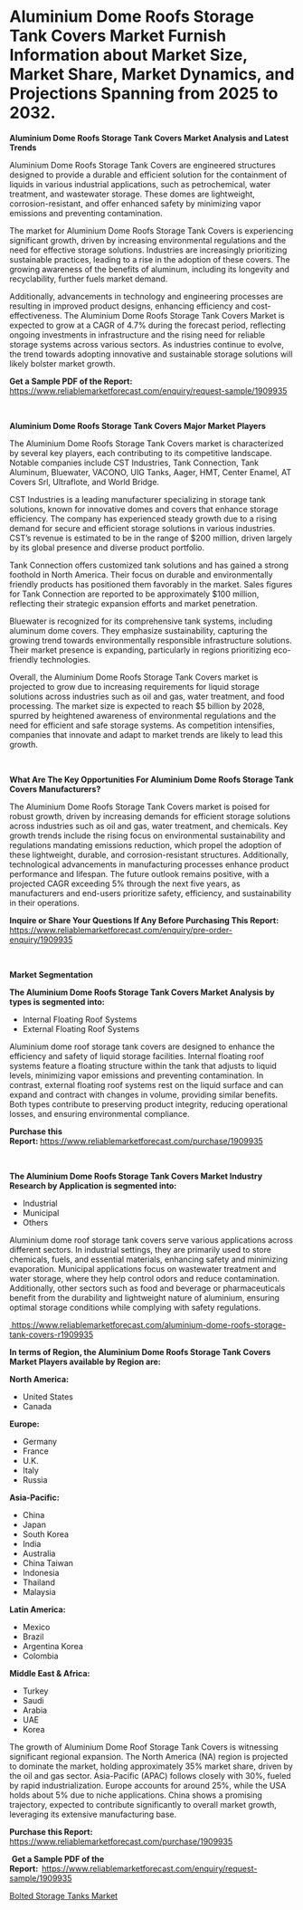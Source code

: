<p><h1>Aluminium Dome Roofs Storage Tank Covers Market Furnish Information about Market Size, Market Share, Market Dynamics, and Projections Spanning from 2025 to 2032.</h1></p><p><strong>Aluminium Dome Roofs Storage Tank Covers Market Analysis and Latest Trends</strong></p>
<p><p>Aluminium Dome Roofs Storage Tank Covers are engineered structures designed to provide a durable and efficient solution for the containment of liquids in various industrial applications, such as petrochemical, water treatment, and wastewater storage. These domes are lightweight, corrosion-resistant, and offer enhanced safety by minimizing vapor emissions and preventing contamination.</p><p>The market for Aluminium Dome Roofs Storage Tank Covers is experiencing significant growth, driven by increasing environmental regulations and the need for effective storage solutions. Industries are increasingly prioritizing sustainable practices, leading to a rise in the adoption of these covers. The growing awareness of the benefits of aluminum, including its longevity and recyclability, further fuels market demand.</p><p>Additionally, advancements in technology and engineering processes are resulting in improved product designs, enhancing efficiency and cost-effectiveness. The Aluminium Dome Roofs Storage Tank Covers Market is expected to grow at a CAGR of 4.7% during the forecast period, reflecting ongoing investments in infrastructure and the rising need for reliable storage systems across various sectors. As industries continue to evolve, the trend towards adopting innovative and sustainable storage solutions will likely bolster market growth.</p></p>
<p><strong>Get a Sample PDF of the Report:&nbsp;</strong> <a href="https://www.reliablemarketforecast.com/enquiry/request-sample/1909935?utm_campaign=1890&utm_medium=2&utm_source=Github&utm_content=ia&utm_term=20022025&utm_id=aluminium-dome-roofs-storage-tank-covers">https://www.reliablemarketforecast.com/enquiry/request-sample/1909935</a></p>
<p>&nbsp;</p>
<p><strong>Aluminium Dome Roofs Storage Tank Covers Major Market Players</strong></p>
<p><p>The Aluminium Dome Roofs Storage Tank Covers market is characterized by several key players, each contributing to its competitive landscape. Notable companies include CST Industries, Tank Connection, Tank Aluminum, Bluewater, VACONO, UIG Tanks, Aager, HMT, Center Enamel, AT Covers Srl, Ultraflote, and World Bridge.</p><p>CST Industries is a leading manufacturer specializing in storage tank solutions, known for innovative domes and covers that enhance storage efficiency. The company has experienced steady growth due to a rising demand for secure and efficient storage solutions in various industries. CST’s revenue is estimated to be in the range of $200 million, driven largely by its global presence and diverse product portfolio.</p><p>Tank Connection offers customized tank solutions and has gained a strong foothold in North America. Their focus on durable and environmentally friendly products has positioned them favorably in the market. Sales figures for Tank Connection are reported to be approximately $100 million, reflecting their strategic expansion efforts and market penetration.</p><p>Bluewater is recognized for its comprehensive tank systems, including aluminum dome covers. They emphasize sustainability, capturing the growing trend towards environmentally responsible infrastructure solutions. Their market presence is expanding, particularly in regions prioritizing eco-friendly technologies.</p><p>Overall, the Aluminium Dome Roofs Storage Tank Covers market is projected to grow due to increasing requirements for liquid storage solutions across industries such as oil and gas, water treatment, and food processing. The market size is expected to reach $5 billion by 2028, spurred by heightened awareness of environmental regulations and the need for efficient and safe storage systems. As competition intensifies, companies that innovate and adapt to market trends are likely to lead this growth.</p></p>
<p>&nbsp;</p>
<p><strong>What Are The Key Opportunities For Aluminium Dome Roofs Storage Tank Covers Manufacturers?</strong></p>
<p><p>The Aluminium Dome Roofs Storage Tank Covers market is poised for robust growth, driven by increasing demands for efficient storage solutions across industries such as oil and gas, water treatment, and chemicals. Key growth trends include the rising focus on environmental sustainability and regulations mandating emissions reduction, which propel the adoption of these lightweight, durable, and corrosion-resistant structures. Additionally, technological advancements in manufacturing processes enhance product performance and lifespan. The future outlook remains positive, with a projected CAGR exceeding 5% through the next five years, as manufacturers and end-users prioritize safety, efficiency, and sustainability in their operations.</p></p>
<p><strong>Inquire or Share Your Questions If Any Before Purchasing This Report:</strong> <a href="https://www.reliablemarketforecast.com/enquiry/pre-order-enquiry/1909935?utm_campaign=1890&utm_medium=2&utm_source=Github&utm_content=ia&utm_term=20022025&utm_id=aluminium-dome-roofs-storage-tank-covers">https://www.reliablemarketforecast.com/enquiry/pre-order-enquiry/1909935</a></p>
<p>&nbsp;</p>
<p><strong>Market Segmentation</strong></p>
<p><strong>The Aluminium Dome Roofs Storage Tank Covers Market Analysis by types is segmented into:</strong></p>
<p><ul><li>Internal Floating Roof Systems</li><li>External Floating Roof Systems</li></ul></p>
<p><p>Aluminium dome roof storage tank covers are designed to enhance the efficiency and safety of liquid storage facilities. Internal floating roof systems feature a floating structure within the tank that adjusts to liquid levels, minimizing vapor emissions and preventing contamination. In contrast, external floating roof systems rest on the liquid surface and can expand and contract with changes in volume, providing similar benefits. Both types contribute to preserving product integrity, reducing operational losses, and ensuring environmental compliance.</p></p>
<p><strong>Purchase this Report:&nbsp;</strong><a href="https://www.reliablemarketforecast.com/purchase/1909935?utm_campaign=1890&utm_medium=2&utm_source=Github&utm_content=ia&utm_term=20022025&utm_id=aluminium-dome-roofs-storage-tank-covers">https://www.reliablemarketforecast.com/purchase/1909935</a></p>
<p>&nbsp;</p>
<p><strong>The Aluminium Dome Roofs Storage Tank Covers Market Industry Research by Application is segmented into:</strong></p>
<p><ul><li>Industrial</li><li>Municipal</li><li>Others</li></ul></p>
<p><p>Aluminium dome roof storage tank covers serve various applications across different sectors. In industrial settings, they are primarily used to store chemicals, fuels, and essential materials, enhancing safety and minimizing evaporation. Municipal applications focus on wastewater treatment and water storage, where they help control odors and reduce contamination. Additionally, other sectors such as food and beverage or pharmaceuticals benefit from the durability and lightweight nature of aluminium, ensuring optimal storage conditions while complying with safety regulations.</p></p>
<p><a href="https://www.reliablemarketforecast.com/aluminium-dome-roofs-storage-tank-covers-r1909935?utm_campaign=1890&utm_medium=2&utm_source=Github&utm_content=ia&utm_term=20022025&utm_id=aluminium-dome-roofs-storage-tank-covers">&nbsp;https://www.reliablemarketforecast.com/aluminium-dome-roofs-storage-tank-covers-r1909935</a></p>
<p><strong>In terms of Region, the Aluminium Dome Roofs Storage Tank Covers Market Players available by Region are:</strong></p>
<p>
    <p> <strong> North America: </strong>
        <ul>
            <li>United States</li>
            <li>Canada</li>
        </ul>
        </p> 
    <p> <strong> Europe: </strong>
        <ul>
            <li>Germany</li>
            <li>France</li>
            <li>U.K.</li>
            <li>Italy</li>
            <li>Russia</li>
        </ul>
        </p> 
    <p> <strong> Asia-Pacific: </strong>
        <ul>
            <li>China</li>
            <li>Japan</li>
            <li>South Korea</li>
            <li>India</li>
            <li>Australia</li>
            <li>China Taiwan</li>
            <li>Indonesia</li>
            <li>Thailand</li>
            <li>Malaysia</li>
        </ul>
        </p> 
    <p> <strong> Latin America: </strong>
        <ul>
            <li>Mexico</li>
            <li>Brazil</li>
            <li>Argentina Korea</li>
            <li>Colombia</li>
        </ul>
        </p> 
    <p> <strong> Middle East & Africa: </strong>
        <ul>
            <li>Turkey</li>
            <li>Saudi</li>
            <li>Arabia</li>
            <li>UAE</li>
            <li>Korea</li>
        </ul>
    </p>
    </p>
<p><p>The growth of Aluminium Dome Roof Storage Tank Covers is witnessing significant regional expansion. The North America (NA) region is projected to dominate the market, holding approximately 35% market share, driven by the oil and gas sector. Asia-Pacific (APAC) follows closely with 30%, fueled by rapid industrialization. Europe accounts for around 25%, while the USA holds about 5% due to niche applications. China shows a promising trajectory, expected to contribute significantly to overall market growth, leveraging its extensive manufacturing base.</p></p>
<p><strong>Purchase this Report: </strong><a href="https://www.reliablemarketforecast.com/purchase/1909935?utm_campaign=1890&utm_medium=2&utm_source=Github&utm_content=ia&utm_term=20022025&utm_id=aluminium-dome-roofs-storage-tank-covers">https://www.reliablemarketforecast.com/purchase/1909935</a></p>
<p>&nbsp;<strong>Get a Sample PDF of the Report:&nbsp;&nbsp;</strong><a href="https://www.reliablemarketforecast.com/enquiry/request-sample/1909935?utm_campaign=1890&utm_medium=2&utm_source=Github&utm_content=ia&utm_term=20022025&utm_id=aluminium-dome-roofs-storage-tank-covers">https://www.reliablemarketforecast.com/enquiry/request-sample/1909935</a></p>
<p><strong></strong></p>
<p><p><a href="https://github.com/lylyparadise/Market-Research-Report-List-6/blob/main/bolted-storage-tanks-market.md?utm_campaign=1890&utm_medium=2&utm_source=Github&utm_content=ia&utm_term=20022025&utm_id=aluminium-dome-roofs-storage-tank-covers">Bolted Storage Tanks Market</a></p></p>